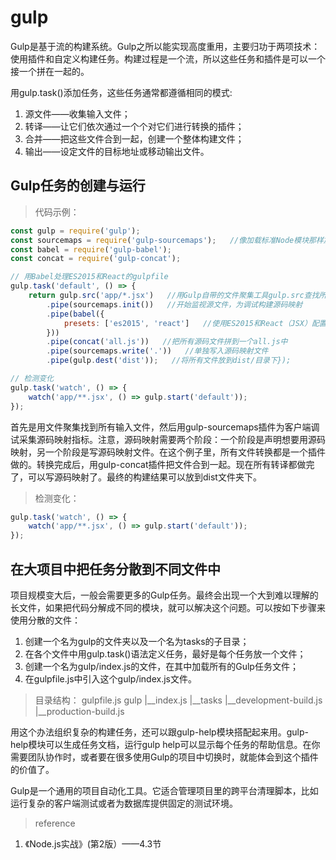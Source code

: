 # gulp


Gulp是基于流的构建系统。Gulp之所以能实现高度重用，主要归功于两项技术：使用插件和自定义构建任务。构建过程是一个流，所以这些任务和插件是可以一个接一个拼在一起的。

用gulp.task()添加任务，这些任务通常都遵循相同的模式:
1. 源文件——收集输入文件；
2. 转译——让它们依次通过一个个对它们进行转换的插件；
3. 合并——把这些文件合到一起，创建一个整体构建文件；
4. 输出——设定文件的目标地址或移动输出文件。


##  Gulp任务的创建与运行

> 代码示例：
```js
const gulp = require('gulp');
const sourcemaps = require('gulp-sourcemaps');   //像加载标准Node模块那样加载Gulp 插件
const babel = require('gulp-babel');
const concat = require('gulp-concat');　

// 用Babel处理ES2015和React的gulpfile 
gulp.task('default', () => {
    return gulp.src('app/*.jsx')   //用Gulp自带的文件聚集工具gulp.src查找所有的React jsx文件
        .pipe(sourcemaps.init())   //开始监视源文件，为调试构建源码映射    
        .pipe(babel({
            presets: ['es2015', 'react']   //使用ES2015和React（JSX）配置gulp-babel    
        }))
        .pipe(concat('all.js'))   //把所有源码文件拼到一个all.js中    
        .pipe(sourcemaps.write('.'))   //单独写入源码映射文件
        .pipe(gulp.dest('dist'));   //将所有文件放到dist/目录下});

// 检测变化
gulp.task('watch', () => {  
    watch('app/**.jsx', () => gulp.start('default'));
}); 
```

首先是用文件聚集找到所有输入文件，然后用gulp-sourcemaps插件为客户端调试采集源码映射指标。注意，源码映射需要两个阶段：一个阶段是声明想要用源码映射，另一个阶段是写源码映射文件。在这个例子里，所有文件转换都是一个插件做的。转换完成后，用gulp-concat插件把文件合到一起。现在所有转译都做完了，可以写源码映射了。最终的构建结果可以放到dist文件夹下。 

> 检测变化：
```js
gulp.task('watch', () => {  
    watch('app/**.jsx', () => gulp.start('default'));
}); 
```


## 在大项目中把任务分散到不同文件中

项目规模变大后，一般会需要更多的Gulp任务。最终会出现一个大到难以理解的长文件，如果把代码分解成不同的模块，就可以解决这个问题。可以按如下步骤来使用分散的文件：
1. 创建一个名为gulp的文件夹以及一个名为tasks的子目录；
2. 在各个文件中用gulp.task()语法定义任务，最好是每个任务放一个文件；
3. 创建一个名为gulp/index.js的文件，在其中加载所有的Gulp任务文件；
4. 在gulpfile.js中引入这个gulp/index.js文件。

> 目录结构：
gulpfile.js
gulp
  |__index.js
  |__tasks
       |__development-build.js
       |__production-build.js

用这个办法组织复杂的构建任务，还可以跟gulp-help模块搭配起来用。gulp-help模块可以生成任务文档，运行gulp help可以显示每个任务的帮助信息。在你需要团队协作时，或者要在很多使用Gulp的项目中切换时，就能体会到这个插件的价值了。 

Gulp是一个通用的项目自动化工具。它适合管理项目里的跨平台清理脚本，比如运行复杂的客户端测试或者为数据库提供固定的测试环境。

> reference
  1. 《Node.js实战》(第2版）——4.3节